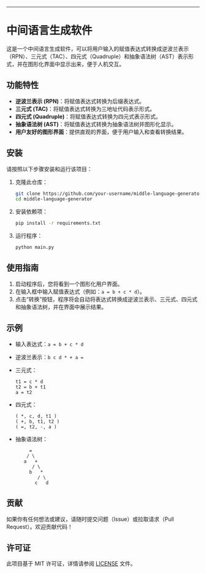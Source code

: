 ---

# 中间语言生成软件

这是一个中间语言生成软件，可以将用户输入的赋值表达式转换成逆波兰表示（RPN）、三元式（TAC）、四元式（Quadruple）和抽象语法树（AST）表示形式，并在图形化界面中显示出来，便于人机交互。

## 功能特性

- **逆波兰表示 (RPN)**：将赋值表达式转换为后缀表达式。
- **三元式 (TAC)**：将赋值表达式转换为三地址代码表示形式。
- **四元式 (Quadruple)**：将赋值表达式转换为四元式表示形式。
- **抽象语法树 (AST)**：将赋值表达式转换为抽象语法树并图形化显示。
- **用户友好的图形界面**：提供直观的界面，便于用户输入和查看转换结果。

## 安装

请按照以下步骤安装和运行该项目：

1. 克隆此仓库：
   ```bash
   git clone https://github.com/your-username/middle-language-generator.git
   cd middle-language-generator
   ```

2. 安装依赖项：
   ```bash
   pip install -r requirements.txt
   ```

3. 运行程序：
   ```bash
   python main.py
   ```

## 使用指南

1. 启动程序后，您将看到一个图形化用户界面。
2. 在输入框中输入赋值表达式（例如：`a = b + c * d`）。
3. 点击“转换”按钮，程序将会自动将表达式转换成逆波兰表示、三元式、四元式和抽象语法树，并在界面中展示结果。

## 示例

- 输入表达式：`a = b + c * d`
- 逆波兰表示：`b c d * + a =`
- 三元式：
  ```
  t1 = c * d
  t2 = b + t1
  a = t2
  ```
- 四元式：
  ```
  ( *, c, d, t1 )
  ( +, b, t1, t2 )
  ( =, t2, -, a )
  ```
- 抽象语法树：

  ```
       =
      / \
     a   +
        / \
       b   *
          / \
         c   d
  ```

## 贡献

如果你有任何想法或建议，请随时提交问题（Issue）或拉取请求（Pull Request）。欢迎贡献代码！

## 许可证

此项目基于 MIT 许可证，详情请参阅 [LICENSE](LICENSE) 文件。

